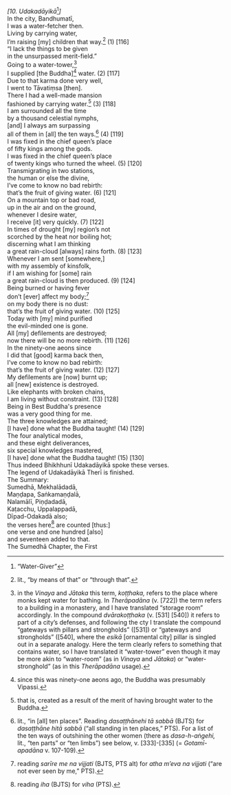 *\[10. Udakadāyikā*[^1]*\]*  
In the city, Bandhumatī,  
I was a water-fetcher then.  
Living by carrying water,  
I’m raising \[my\] children that way.[^2] (1) \[116\]  
“I lack the things to be given  
in the unsurpassed merit-field.”  
Going to a water-tower,[^3]  
I supplied \[the Buddha\][^4] water. (2) \[117\]  
Due to that karma done very well,  
I went to Tāvatiṃsa \[then\].  
There I had a well-made mansion  
fashioned by carrying water.[^5] (3) \[118\]  
I am surrounded all the time  
by a thousand celestial nymphs,  
\[and\] I always am surpassing  
all of them in \[all\] the ten ways.[^6] (4) \[119\]  
I was fixed in the chief queen’s place  
of fifty kings among the gods.  
I was fixed in the chief queen’s place  
of twenty kings who turned the wheel. (5) \[120\]  
Transmigrating in two stations,  
the human or else the divine,  
I’ve come to know no bad rebirth:  
that’s the fruit of giving water. (6) \[121\]  
On a mountain top or bad road,  
up in the air and on the ground,  
whenever I desire water,  
I receive \[it\] very quickly. (7) \[122\]  
In times of drought \[my\] region’s not  
scorched by the heat nor boiling hot;  
discerning what I am thinking  
a great rain-cloud \[always\] rains forth. (8) \[123\]  
Whenever I am sent \[somewhere,\]  
with my assembly of kinsfolk,  
if I am wishing for \[some\] rain  
a great rain-cloud is then produced. (9) \[124\]  
Being burned or having fever  
don’t \[ever\] affect my body;[^7]  
on my body there is no dust:  
that’s the fruit of giving water. (10) \[125\]  
Today with \[my\] mind purified  
the evil-minded one is gone.  
All \[my\] defilements are destroyed;  
now there will be no more rebirth. (11) \[126\]  
In the ninety-one aeons since  
I did that \[good\] karma back then,  
I’ve come to know no bad rebirth:  
that’s the fruit of giving water. (12) \[127\]  
My defilements are \[now\] burnt up;  
all \[new\] existence is destroyed.  
Like elephants with broken chains,  
I am living without constraint. (13) \[128\]  
Being in Best Buddha's presence  
was a very good thing for me.  
The three knowledges are attained;  
\[I have\] done what the Buddha taught! (14) \[129\]  
The four analytical modes,  
and these eight deliverances,  
six special knowledges mastered,  
\[I have\] done what the Buddha taught! (15) \[130\]  
Thus indeed Bhikhhunī Udakadāyikā spoke these verses.  
The legend of Udakadāyikā Therī is finished.  
The Summary:  
Sumedhā, Mekhalādadā,  
Maṇḍapa, Saṅkamaṇḍalā,  
Nalamālī, Piṇḍadadā,  
Kaṭacchu, Uppalappadā,  
Dīpad-Odakadā also;  
the verses here[^8] are counted \[thus:\]  
one verse and one hundred \[also\]  
and seventeen added to that.  
The Sumedhā Chapter, the First  
[^1]: “Water-Giver”  
[^2]: lit., “by means of that” or “through that”.  
[^3]: in the *Vinaya* and *Jātaka* this term, *koṭṭhaka,* refers to the
    place where monks kept water for bathing. In *Therāpadāna* (v.
    \[722\]) the term refers to a building in a monastery, and I have
    translated “storage room” accordingly. In the compound
    *dvārakoṭṭhaka* (v. \[531\] \[540\]) it refers to part of a city’s
    defenses, and following the cty I translate the compound “gateways
    with pillars and strongholds” (\[531\]) or “gateways and
    strongholds” (\[540\], where the *esikā* \[ornamental city\] pillar
    is singled out in a separate analogy. Here the term clearly refers
    to something that contains water, so I have translated it
    “water-tower” even though it may be more akin to “water-room” (as in
    *Vinaya* and *Jātaka*) or “water-stronghold” (as in this
    *Therāpadāna* usage).  
[^4]: since this was ninety-one aeons ago, the Buddha was presumably
    Vipassi.  
[^5]: that is, created as a result of the merit of having brought water
    to the Buddha.  
[^6]: lit., “in \[all\] ten places”. Reading *dasaṭṭhānehi tā sabbā*
    (BJTS) for *dasaṭṭhāne hitā sabbā* (“all standing in ten places,”
    PTS). For a list of the ten ways of outshining the other women
    (there as *dasa-h-aṅgehi,* lit., “ten parts” or “ten limbs”) see
    below, v. \[333\]-\[335\] (= *Gotamī-apadāna* v. 107-109).  
[^7]: reading *sarīre me na vijjati* (BJTS, PTS alt) for *atha m’eva na
    vijjati* (“are not ever seen by me,” PTS).  
[^8]: reading *iha* (BJTS) for *viha* (PTS).
